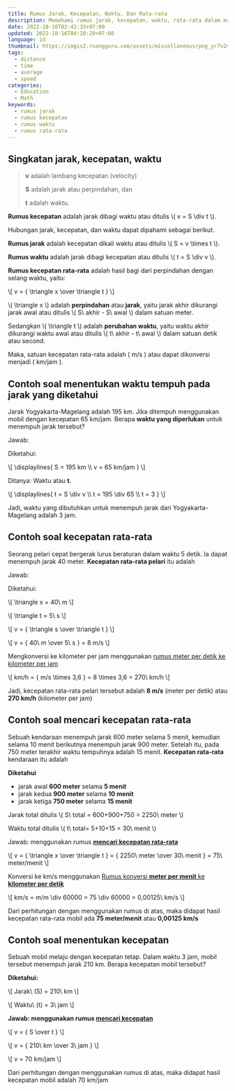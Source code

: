 ```yaml
---
title: Rumus Jarak, Kecepatan, Waktu, Dan Rata-rata
description: Memahami rumus jarak, kecepatan, waktu, rata-rata dalam matematika
date: 2022-10-16T02:42:33+07:00
updated: 2022-10-16T04:20:20+07:00
language: id
thumbnail: https://imgix2.ruangguru.com/assets/miscellaneous/png_yr7v2m_1615.png
tags:
  - distance
  - time
  - average
  - speed
categories:
  - Education
  - Math
keywords:
  - rumus jarak
  - rumus kecepatan
  - rumus waktu
  - rumus rata-rata
---
```


## Singkatan jarak, kecepatan, waktu
> **v** adalah lambang kecepatan (velocity)
>
> **S** adalah jarak atau perpindahan, dan
>
> **t** adalah waktu.

<p><b id="rumus-kecepatan">Rumus kecepatan</b> adalah jarak dibagi waktu atau ditulis \( v = S \div t \).</p>
<p>Hubungan jarak, kecepatan, dan waktu dapat dipahami sebagai berikut.</p>
<p><b id="rumus-jarak">Rumus jarak</b> adalah kecepatan dikali waktu atau ditulis \( S = v \times t \).</p>
<p><b id="rumus-waktu">Rumus waktu</b> adalah jarak dibagi kecepatan atau ditulis \( t = S \div v \).</p>

<p><b id="rumus-kecepatan-rata-rata">Rumus kecepatan rata-rata</b> adalah hasil bagi dari perpindahan dengan selang waktu, yaitu:</p>
<p>\[ v = { \triangle x \over \triangle t } \]</p>
<p>\( \triangle x \) adalah <b>perpindahan</b> atau <b>jarak</b>, yaitu jarak akhir dikurangi jarak awal atau ditulis \( S\ akhir - S\ awal \) dalam satuan meter.</p>
<p>Sedangkan \( \triangle t \) adalah <b>perubahan waktu</b>, yaitu waktu akhir dikurangi waktu awal atau ditulis \( t\ akhir - t\ awal \) dalam satuan detik atau second.</p>

Maka, satuan kecepatan rata-rata adalah \( m/s \) atau dapat dikonversi menjadi \( km/jam \).

## Contoh soal menentukan waktu tempuh pada jarak yang diketahui
Jarak Yogyakarta-Magelang adalah 195 km. Jika ditempuh menggunakan mobil dengan kecepatan 65 km/jam. Berapa **waktu yang diperlukan** untuk menempuh jarak tersebut?

Jawab:

Diketahui:

<p>\[ \displaylines{ S = 195 km \\ v = 65 km/jam } \]</p>

Ditanya: Waktu atau **t**.

<p>\[ \displaylines{ t = S \div v \\ t = 195 \div 65 \\ t = 3 } \]</p>

Jadi, waktu yang dibutuhkan untuk menempuh jarak dari Yogyakarta-Magelang adalah 3 jam.

## Contoh soal kecepatan rata-rata
Seorang pelari cepat bergerak lurus beraturan dalam waktu 5 detik. Ia dapat menempuh jarak 40 meter. **Kecepatan rata-rata pelari** itu adalah

Jawab:

Diketahui:

<p>\[ \triangle x = 40\ m \]</p>
<p>\[ \triangle t = 5\ s \]</p>
<p>\[ v = { \triangle s \over \triangle t } \]</p>
<p>\[ v = { 40\ m \over 5\ s } = 8 m/s \]</p>

<p>Mengkonversi ke kilometer per jam menggunakan <a href="/kunci-jawaban/rumus-satuan.html#Rumus-konversi-meter-per-detik-ke-kilometer-per-jam">rumus meter per detik ke kilometer per jam</a></p>
<p>\[ km/h = { m/s \times 3,6 } = 8 \times 3,6 = 270\ km/h \]</p>

Jadi, kecepatan rata-rata pelari tersebut adalah **8 m/s** (meter per detik) atau **270 km/h** (kilometer per jam)

## Contoh soal mencari kecepatan rata-rata
Sebuah kendaraan menempuh jarak 600 meter selama 5 menit, kemudian selama 10 menit berikutnya menempuh jarak 900 meter. Setelah itu, pada 750 meter terakhir waktu tempuhnya adalah 15 menit. **Kecepatan rata-rata** kendaraan itu adalah

**Diketahui**
- jarak awal **600 meter** selama **5 menit**
- jarak kedua **900 meter** selama **10 menit**
- jarak ketiga **750 meter** selama **15 menit**

<p>Jarak total ditulis \( S\ total = 600+900+750 = 2250\ meter \)</p>
<p>Waktu total ditulis \( t\ total= 5+10+15 = 30\ menit \)</p>
<p>Jawab: menggunakan rumus <b><a href="#rumus-kecepatan-rata-rata">mencari kecepatan rata-rata</a></b></p>
<p>\[ v = { \triangle x \over \triangle t } = { 2250\ meter \over 30\ menit } = 75\ meter/menit \]</p>
<p>Konversi ke km/s menggunakan <a href="/kunci-jawaban/rumus-satuan.html#Rumus-konversi-meter-per-menit-ke-kilometer-per-detik">Rumus konversi <b>meter per menit</b> ke <b>kilometer per detik</b></a></p>
<p>\[ km/s = m/m \div 60000 = 75 \div 60000 = 0,00125\ km/s \]</p>

Dari perhitungan dengan menggunakan rumus di atas, maka didapat hasil kecepatan rata-rata mobil ada **75 meter/menit** atau **0,00125 km/s**

## Contoh soal menentukan kecepatan
Sebuah mobil melaju dengan kecepatan tetap. Dalam waktu 3 jam, mobil tersebut menempuh jarak 210 km. Berapa kecepatan mobil tersebut?

<b>Diketahui:</b>
<p>\[ Jarak\ (S) = 210\ km \]</p>
<p>\[ Waktu\ (t) = 3\ jam \]</p>
<b>Jawab: menggunakan rumus <a href="#rumus-kecepatan">mencari kecepatan</a></b>
<p>\[ v = { S \over t } \]</p>
<p>\[ v = { 210\ km \over 3\ jam } \]</p>
<p>\[ v = 70 km/jam \]</p>

Dari perhitungan dengan menggunakan rumus di atas, maka didapat hasil kecepatan mobil adalah 70 km/jam

<script src="https://raw.githack.com/dimaslanjaka/Web-Manajemen/master/mathjax/loader.js"></script>
